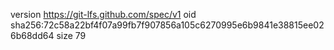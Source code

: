 version https://git-lfs.github.com/spec/v1
oid sha256:72c58a22bf4f07a99fb7f907856a105c6270995e6b9841e38815ee026b68dd64
size 79
